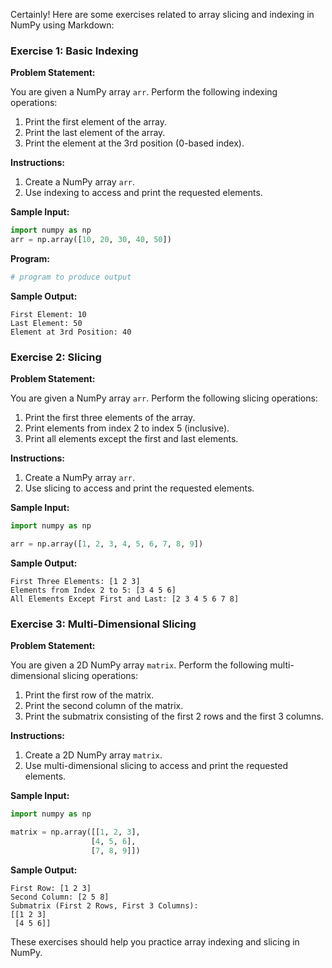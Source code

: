 Certainly! Here are some exercises related to array slicing and indexing in NumPy using Markdown:

### Exercise 1: Basic Indexing

**Problem Statement:**

You are given a NumPy array `arr`. Perform the following indexing operations:

1. Print the first element of the array.
2. Print the last element of the array.
3. Print the element at the 3rd position (0-based index).

**Instructions:**

1. Create a NumPy array `arr`.
2. Use indexing to access and print the requested elements.

**Sample Input:**

```python
import numpy as np
arr = np.array([10, 20, 30, 40, 50])
```
**Program:**
```python
# program to produce output


```

**Sample Output:**

```
First Element: 10
Last Element: 50
Element at 3rd Position: 40
```

### Exercise 2: Slicing

**Problem Statement:**

You are given a NumPy array `arr`. Perform the following slicing operations:

1. Print the first three elements of the array.
2. Print elements from index 2 to index 5 (inclusive).
3. Print all elements except the first and last elements.

**Instructions:**

1. Create a NumPy array `arr`.
2. Use slicing to access and print the requested elements.

**Sample Input:**

```python
import numpy as np

arr = np.array([1, 2, 3, 4, 5, 6, 7, 8, 9])
```

**Sample Output:**

```
First Three Elements: [1 2 3]
Elements from Index 2 to 5: [3 4 5 6]
All Elements Except First and Last: [2 3 4 5 6 7 8]
```

### Exercise 3: Multi-Dimensional Slicing

**Problem Statement:**

You are given a 2D NumPy array `matrix`. Perform the following multi-dimensional slicing operations:

1. Print the first row of the matrix.
2. Print the second column of the matrix.
3. Print the submatrix consisting of the first 2 rows and the first 3 columns.

**Instructions:**

1. Create a 2D NumPy array `matrix`.
2. Use multi-dimensional slicing to access and print the requested elements.

**Sample Input:**

```python
import numpy as np

matrix = np.array([[1, 2, 3],
                  [4, 5, 6],
                  [7, 8, 9]])
```

**Sample Output:**

```
First Row: [1 2 3]
Second Column: [2 5 8]
Submatrix (First 2 Rows, First 3 Columns):
[[1 2 3]
 [4 5 6]]
```

These exercises should help you practice array indexing and slicing in NumPy.
